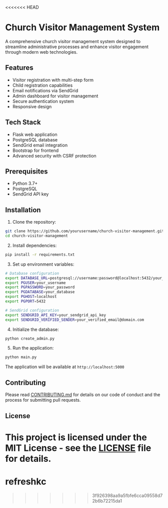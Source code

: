<<<<<<< HEAD
# Church Visitor Management System

A comprehensive church visitor management system designed to streamline administrative processes and enhance visitor engagement through modern web technologies.

## Features

- Visitor registration with multi-step form
- Child registration capabilities
- Email notifications via SendGrid
- Admin dashboard for visitor management
- Secure authentication system
- Responsive design

## Tech Stack

- Flask web application
- PostgreSQL database
- SendGrid email integration
- Bootstrap for frontend
- Advanced security with CSRF protection

## Prerequisites

- Python 3.7+
- PostgreSQL
- SendGrid API key

## Installation

1. Clone the repository:
```bash
git clone https://github.com/yourusername/church-visitor-management.git
cd church-visitor-management
```

2. Install dependencies:
```bash
pip install -r requirements.txt
```

3. Set up environment variables:
```bash
# Database configuration
export DATABASE_URL=postgresql://username:password@localhost:5432/your_database
export PGUSER=your_username
export PGPASSWORD=your_password
export PGDATABASE=your_database
export PGHOST=localhost
export PGPORT=5432

# SendGrid configuration
export SENDGRID_API_KEY=your_sendgrid_api_key
export SENDGRID_VERIFIED_SENDER=your_verified_email@domain.com
```

4. Initialize the database:
```bash
python create_admin.py
```

5. Run the application:
```bash
python main.py
```

The application will be available at `http://localhost:5000`

## Contributing

Please read [CONTRIBUTING.md](CONTRIBUTING.md) for details on our code of conduct and the process for submitting pull requests.

## License

This project is licensed under the MIT License - see the [LICENSE](LICENSE) file for details.
=======
# refreshkc
>>>>>>> 3f926398aa9a5fbfe6cca09558d72b6b72215da1
